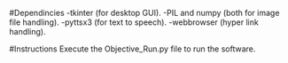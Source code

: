 #Dependincies
-tkinter (for desktop GUI).
-PIL and numpy (both for image file handling).
-pyttsx3 (for text to speech).
-webbrowser (hyper link handling).

#Instructions
Execute the Objective_Run.py file to run the software.
